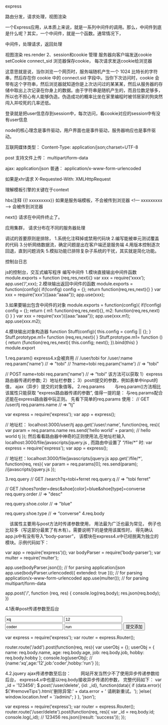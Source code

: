 express

路由分发，请求处理，视图渲染

一个Express应用，从本质上来说，就是一系列中间件的调用。那么，中间件到底是什么呢？其实，一个中间件，就是一个函数。通常情况下，

中间件，处理请求，返回处理

视图渲染 res.render
2、session和cookie 管理
服务器向客户端发送cookie  setCookie connect_sid
浏览器保存cookie，
每次请求发送cookie给浏览器

这意思就是说，当你浏览一个网页时，服务端随机产生一个 1024 比特长的字符串，然后存在你 cookie 中的 connect.sid 字段中。当你下次访问时，cookie 会带有这个字符串，然后浏览器就知道你是上次访问过的某某某，然后从服务器的存储中取出上次记录在你身上的数据。由于字符串是随机产生的，而且位数足够多，所以也不担心有人能够伪造。伪造成功的概率比坐在家里编程时被邻居家的狗突然闯入并咬死的几率还低。

登录就是把user信息存到session中，每次访问，看cookie对应的session中有没有user信息





node的核心理念是事件驱动，用户界面也是事件驱动，服务器响应也是事件驱动。


互联网媒体类型： Content-Type: application/json;charset=UTF-8

post 支持文件上传： multipart/form-data

ajax: application/json
普通： application/x-www-form-urlencoded

如果是xhr请求
X-Requested-With:
XMLHttpRequest

理解模板引擎的关键在于context


hbs注释
{{! xxxxxxxxx}} 如果是服务端模板，不会被传到浏览器
<!— xxxxxxxxx —> 会被传到浏览器

next() 请求在中间件终止了。


应用集群，
请求分布在不同的服务器处理


调试的首要原则是排除，
1.系统化注释掉或禁用代码块
2.编写能被单元测试覆盖的代码
3.分析网络数据流，确定问题是出在客户端还是服务端
4.用版本控制逐次回退，直到问题消失
5.模拟功能已排除复杂子系统的干扰，其实就是简化功能。

控制台日志

js的控制台，交互式编写程序
编写中间件
1.模块直接输出中间件函数
module.exports = function (req,res,next){}
var xxx = require(‘xxxx’);
app.use(‘/‘,xxx);
2.模块输出返回中间件的函数
module.exports = function(config){
    if(!config) config = {};
        return function(req,res,next){}
}
var xxx = require(‘xxx’)({aaa:”aaaa”});
app.use(xxx);

3.如果要输出包含中间件的对象
module.exports = function(config){
    if(!config) config = {};
        return {
                       m1: function(req,res,next){},
                        m2: function(req,res,next){}
                    }
}
var xxx = require(‘xxx’)({aaa:”aaaa”});
app.use(xxx.m1);
app.use(xxx.m2);

4.模块输出对象构造器
function Stuff(config){
    this.config = config || {};
}
Stuff.prototype.m1= function (req,res,next){
}
Stuff.prototype.m1= function (){
    return (function(req,res,next){
        this.config;
        next();
    }).bind(this)
}
module.export





1.req.param() express4.x会被弃用
// /user/tobi for /user/:name 
req.param('name')
// => "tobi"
// ?name=tobi
req.param('name')
// => "tobi"

// POST name=tobi
req.param('name')
// => “tobi”
该方法可以获取
1）express路由器传递的参数;
2）地址栏参数；
3）postt提交的参数，例如表单中input的值， ajax（异步）提交的对象值等。
2.req.params
　　与req.param()方法相比 该属性只能获取 “express路由器传递的参数”,  值得一提的是： 与req.params配合还能在express路由器中玩正则。
先看下简单的req.params 使用：
// GET /user/tj
req.params.name
// => “tj”

var express = require('express');
var app = express();

// 地址栏： localhost:3000/user/tj 
app.get('/user/:name', function(req, res){
  var param = req.params.name
  res.send('hello world' + param); // hello world tj
});
然后看看路由器中神奇的正则使用法,在地址栏输入 localhost:3000/file/javascripts/jquery.js , 而路由中设置了 “/file/*”  时:
var express = require('express');
var app = express();

// 地址栏：localhost:3000/file/javascripts/jquery.js
app.get('/file/*', function(req, res){
  var param = req.params[0];
  res.send(param); //javascripts/jquery.js
});

3.req.query
// GET /search?q=tobi+ferret
req.query.q
// => "tobi ferret"

// GET /shoes?order=desc&shoe[color]=blue&shoe[type]=converse
req.query.order
// => "desc"

req.query.shoe.color
// => "blue"

req.query.shoe.type
// => “converse"
4.req.body

　该属性主要用与post方法时传递参数使用， 用法最为广泛也最为常见， 例子也比较多（写这部分最累了有木有）。需要说明下的是使用该属性时， 得先确认app.js中有没有导入“body-parser”， 该模块在express4.x中已经脱离为独立的模块。示例代码如下：

var app = require('express')();
var bodyParser = require('body-parser');
var multer = require('multer'); 

app.use(bodyParser.json()); // for parsing application/json
app.use(bodyParser.urlencoded({ extended: true })); // for parsing application/x-www-form-urlencoded
app.use(multer()); // for parsing multipart/form-data

app.post('/', function (req, res) {
  console.log(req.body);
  res.json(req.body);
})

4.1表单post传递参数至后台
  <form method="POST" action="add" name="userform" >
     <input type="text" id="name" name="name" value="xq" class="form-control" />
     <input type="text" id="age" name="age" value="12" class="form-control" />
     <input type="text" id="job" name="job" value="coder" class="form-control" />
     <input type="text" id="hobby" name="hobby" value="run" class="form-control" />
     <button type="submit" class="btn btn-primary">提交添加</button>
  </form>

var express = require('express');
var router = express.Router();

router.route('/add').post(function(req, res){
  var userObj = {};
  userObj = {
    name: req.body.name,
    age: req.body.age,
    job: req.body.job,
    hobby: req.body.hobby
  };
  console.log(userObj);  // {name:'xq',age:'12',job:'coder',hobby:'run'}
});

4.2.jquery ajax传递参数至后台：
　　网站开发当然少不了使用异步传递参数给后台， express4.x中也是以req.body接收异步传递的参数， 完整代码如下：
var _id = '123456';
$.post('/user/delete', {id: _id}, function(data){
    if (data.error){
       $('#removeTips').html('删除异常:' + data.error + '  请刷新重试。');
    }else{
       window.location.href = '/admin/';
    }
 }, 'json’);

var express = require('express');
var router = express.Router();
router.route('/user/delete').post(function(req, res){
    var _id = req.body.id;
    console.log(_id); // 123456
    res.json({result: 'success'});
});

